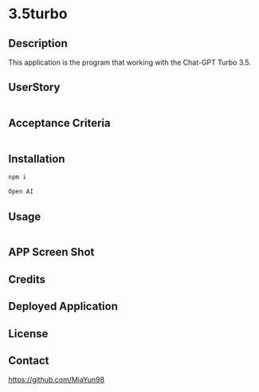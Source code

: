# 3.5turbo

## Description 
This application is the program that working with the Chat-GPT Turbo 3.5. 

## UserStory 

```md

```

## Acceptance Criteria

```md

```

## Installation 

```md
npm i

Open AI 
```

## Usage 

```md

```

## APP Screen Shot 



## Credits 




## Deployed Application 



## License 



## Contact 
https://github.com/MiaYun98
